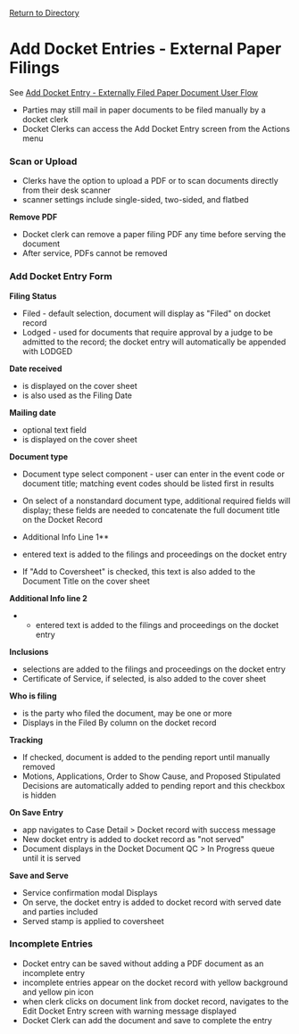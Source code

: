 [Return to Directory](./README.md)

# Add Docket Entries - External Paper Filings
See [Add Docket Entry - Externally Filed Paper Document User Flow ](https://www.lucidchart.com/invitations/accept/274f4958-92c5-4d5f-9e20-b75ef92ba74a)

* Parties may still mail in paper documents to be filed manually by a docket clerk
* Docket Clerks can access the Add Docket Entry screen from the Actions menu

### Scan or Upload
* Clerks have the option to upload a PDF or to scan documents directly from their desk scanner
* scanner settings include single-sided, two-sided, and flatbed

**Remove PDF**
* Docket clerk can remove a paper filing PDF any time before serving the document
* After service, PDFs cannot be removed


### Add Docket Entry Form
**Filing Status**
* Filed - default selection, document will display as "Filed" on docket record
* Lodged - used for documents that require approval by a judge to be admitted to the record; the docket entry will automatically be appended with LODGED

**Date received**
* is displayed on the cover sheet
* is also used as the Filing Date

**Mailing date**
* optional text field
* is displayed on the cover sheet

**Document type**
* Document type select component - user can enter in the event code or document title; matching event codes should be listed first in results
* On select of a nonstandard document type, additional required fields will display; these fields are needed to concatenate the full document title on the Docket Record

* Additional Info Line 1**
* entered text is added to the filings and proceedings on the docket entry
* If "Add to Coversheet" is checked, this text is also added to the Document Title on the cover sheet

**Additional Info line 2**
* * entered text is added to the filings and proceedings on the docket entry

**Inclusions**
* selections are added to the filings and proceedings on the docket entry
* Certificate of Service, if selected, is also added to the cover sheet

**Who is filing**
* is the party who filed the document, may be one or more
* Displays in the Filed By column on the docket record

**Tracking**
* If checked, document is added to the pending report until manually removed
* Motions, Applications, Order to Show Cause, and Proposed Stipulated Decisions are automatically added to pending report and this checkbox is hidden

**On Save Entry**
* app navigates to Case Detail > Docket record with success message
* New docket entry is added to docket record as "not served"
* Document displays in the Docket Document QC > In Progress queue until it is served

**Save and Serve**
* Service confirmation modal Displays
* On serve, the docket entry is added to docket record with served date and parties included
* Served stamp is applied to coversheet


### Incomplete Entries
* Docket entry can be saved without adding a PDF document as an incomplete entry
* incomplete entries appear on the docket record with yellow background and yellow pin icon
* when clerk clicks on document link from docket record, navigates to the Edit Docket Entry screen with warning message displayed
* Docket Clerk can add the document and save to complete the entry  

